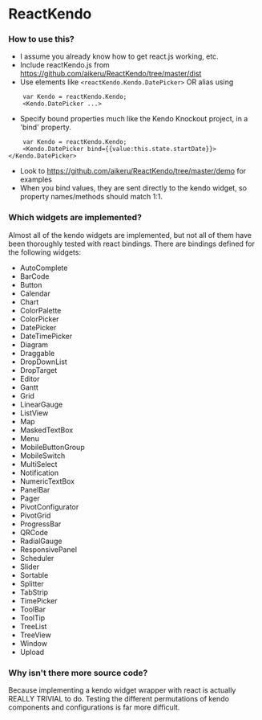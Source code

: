 # ReactKendo

### How to use this?

* I assume you already know how to get react.js working, etc.
* Include reactKendo.js from https://github.com/aikeru/ReactKendo/tree/master/dist
* Use elements like ```<reactKendo.Kendo.DatePicker>``` OR alias using
```javascript:
    var Kendo = reactKendo.Kendo;
    <Kendo.DatePicker ...>
```
* Specify bound properties much like the Kendo Knockout project, in a 'bind' property.
```javascript:
    var Kendo = reactKendo.Kendo;
    <Kendo.DatePicker bind={{value:this.state.startDate}}></Kendo.DatePicker>
```
* Look to https://github.com/aikeru/ReactKendo/tree/master/demo for examples
* When you bind values, they are sent directly to the kendo widget, so property names/methods should match 1:1.

### Which widgets are implemented?

Almost all of the kendo widgets are implemented, but not all of them have been thoroughly tested with react bindings. There are bindings defined for the following widgets:

* AutoComplete
* BarCode
* Button
* Calendar
* Chart
* ColorPalette
* ColorPicker
* DatePicker
* DateTimePicker
* Diagram
* Draggable
* DropDownList
* DropTarget
* Editor
* Gantt
* Grid
* LinearGauge
* ListView
* Map
* MaskedTextBox
* Menu
* MobileButtonGroup
* MobileSwitch
* MultiSelect
* Notification
* NumericTextBox
* PanelBar
* Pager
* PivotConfigurator
* PivotGrid
* ProgressBar
* QRCode
* RadialGauge
* ResponsivePanel
* Scheduler
* Slider
* Sortable
* Splitter
* TabStrip
* TimePicker
* ToolBar
* ToolTip
* TreeList
* TreeView
* Window
* Upload

### Why isn't there more source code?

Because implementing a kendo widget wrapper with react is actually REALLY TRIVIAL to do. Testing the different permutations of kendo components and configurations is far more difficult.